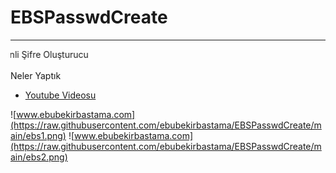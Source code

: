 # EBSPasswdCreate
<hr>
<marquee direction=right>Güvenli Şifre Oluşturucu</marquee>
<p>Neler Yaptık <p/>
<ul class="container float">
  <li class="item float-item"><a href="https://www.youtube.com/watch?v=p-rc5bd47t8&t=6s">Youtube Videosu</a> </li>
</ul>

![www.ebubekirbastama.com](https://raw.githubusercontent.com/ebubekirbastama/EBSPasswdCreate/main/ebs1.png)
![www.ebubekirbastama.com](https://raw.githubusercontent.com/ebubekirbastama/EBSPasswdCreate/main/ebs2.png)

